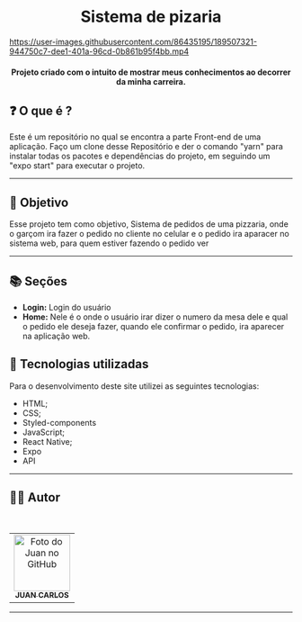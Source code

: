 <h1 align="center">
  <br>Sistema de pizaria
</h1>

https://user-images.githubusercontent.com/86435195/189507321-944750c7-dee1-401a-96cd-0b861b95f4bb.mp4

<h4 align="center">
  Projeto criado com o intuito de mostrar meus conhecimentos ao decorrer da minha carreira.
</h4>


## ❓ O que é ?

Este é um repositório no qual se encontra a parte Front-end de uma aplicação. Faço um clone desse Repositório e der o comando "yarn" para instalar todas os pacotes e dependências do projeto, em seguindo um "expo start" para executar o projeto.

<hr>

## 🎯 Objetivo

Esse projeto tem como objetivo, Sistema de pedidos de uma pizzaria, onde o garçom ira fazer o pedido no cliente no celular e o pedido ira aparacer no sistema web, para quem estiver fazendo o pedido ver

<hr>

## 📚 Seções
- **Login:** Login do usuário
- **Home:** Nele é o onde o usuário irar dizer o numero da mesa dele e qual o pedido ele deseja fazer, quando ele confirmar o pedido, ira aparecer na aplicação web.

## 💼 Tecnologias utilizadas

Para o desenvolvimento deste site utilizei as seguintes tecnologias:

- HTML;
- CSS;
- Styled-components
- JavaScript;
- React Native;
- Expo
- API

---

## 👨‍💻 Autor

 <br>
<table>
  <tr>
    <td align="center">
      <a href="https://github.com/JuanCarllos13">
        <img src="https://github.com/JuanCarllos13.png" width="100px;" height="100px" alt="Foto do Juan no GitHub"/><br>
        <sub>
          <b>JUAN CARLOS</b>
        </sub>
      </a>
    </td>
  </tr>
</table>
</table>
<hr>
